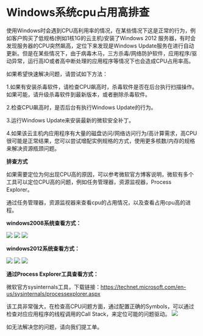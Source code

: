 # Windows系统cpu占用高排查
使用Windows时会遇到CPU高利用率的情况，在某些情况下这是正常的行为，例如客户购买了低规格(例如1核1G的云主机)安装了Windows 2012 服务器，有时会发现服务器的CPU突然飙高，定位下来发现是Windows Update服务在进行自动更新。但是在某些情况下，由于病毒木马，三方杀毒/网络防护软件，应用程序/驱动异常，运行高IO或者高中断处理的应用程序等情况下也会造成CPU占用率高。



如果希望快速解决问题，请尝试如下方法：

1.如果有安装杀毒软件，请检查CPU飙高时，杀毒软件是否在后台执行扫描操作。如果可能，请升级杀毒软件到最新版本，或者删除杀毒软件。

2.检查CPU飙高时，是否后台有执行Windows Update的行为。

3.运行Windows Update来安装最新的微软安全补丁。

4.如果该云主机内应用程序有大量的磁盘访问/网络访问行为/高计算需求，高CPU很可能是正常结果，您可以尝试增配实例规格的方式，使用更多核数/内存的规格来解决资源瓶颈问题。



**排查方式**

如果需要定位为何出现CPU高的原因，可以参考微软官方博客说明，微软有多个工具可以定位CPU高的问题，例如任务管理器，资源监视器，Process Explorer。



通过任务管理器，资源监视器来查看cpu的占用情况，以及查看占用cpu高的进程。

**windows2008系统查看方式：**

![](https://github.com/jdcloudcom/cn/blob/edit/image/Elastic-Compute/Virtual-Machine/Windows/Windows%E7%B3%BB%E7%BB%9Fcpu%E5%8D%A0%E7%94%A8%E9%AB%98%E6%8E%92%E6%9F%A501.png)
![](https://github.com/jdcloudcom/cn/blob/edit/image/Elastic-Compute/Virtual-Machine/Windows/Windows%E7%B3%BB%E7%BB%9Fcpu%E5%8D%A0%E7%94%A8%E9%AB%98%E6%8E%92%E6%9F%A502.png)
![](https://github.com/jdcloudcom/cn/blob/edit/image/Elastic-Compute/Virtual-Machine/Windows/Windows%E7%B3%BB%E7%BB%9Fcpu%E5%8D%A0%E7%94%A8%E9%AB%98%E6%8E%92%E6%9F%A503.png)

**windows2012系统查看方式：**

![](https://github.com/jdcloudcom/cn/blob/edit/image/Elastic-Compute/Virtual-Machine/Windows/Windows%E7%B3%BB%E7%BB%9Fcpu%E5%8D%A0%E7%94%A8%E9%AB%98%E6%8E%92%E6%9F%A504.png)
![](https://github.com/jdcloudcom/cn/blob/edit/image/Elastic-Compute/Virtual-Machine/Windows/Windows%E7%B3%BB%E7%BB%9Fcpu%E5%8D%A0%E7%94%A8%E9%AB%98%E6%8E%92%E6%9F%A505.png)
![](https://github.com/jdcloudcom/cn/blob/edit/image/Elastic-Compute/Virtual-Machine/Windows/Windows%E7%B3%BB%E7%BB%9Fcpu%E5%8D%A0%E7%94%A8%E9%AB%98%E6%8E%92%E6%9F%A506.png)

**通过Process Explorer工具查看方式：**

微软官方sysinternals工具，下载链接：https://technet.microsoft.com/en-us/sysinternals/processexplorer.aspx

该工具非常强大，在检查高CPU问题方面，通过配置正确的Symbols，可以通过检查对应应用程序的线程调用的Call Stack，来定位可能的问题驱动。
![](https://github.com/jdcloudcom/cn/blob/edit/image/Elastic-Compute/Virtual-Machine/Windows/Windows%E7%B3%BB%E7%BB%9Fcpu%E5%8D%A0%E7%94%A8%E9%AB%98%E6%8E%92%E6%9F%A507.png)

如无法解决您的问题，请向我们提工单。

